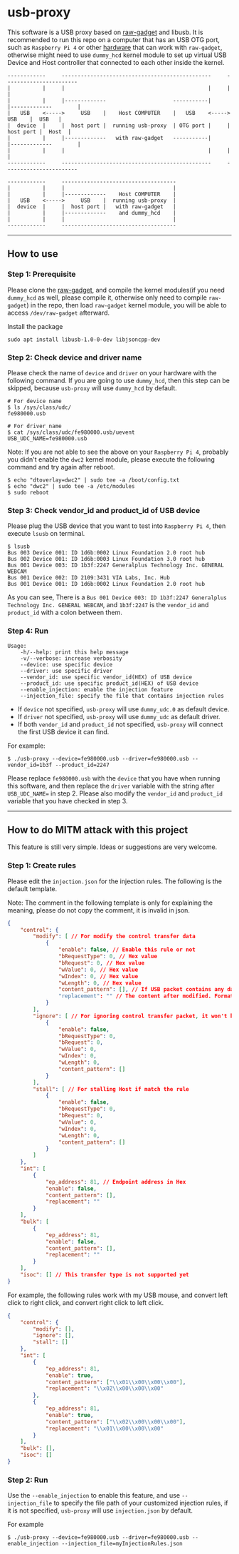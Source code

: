 # usb-proxy

This software is a USB proxy based on [raw-gadget](https://github.com/xairy/raw-gadget) and libusb. It is recommended to run this repo on a computer that has an USB OTG port, such as `Raspberry Pi 4` or other [hardware](https://github.com/xairy/raw-gadget/tree/master/tests#results) that can work with `raw-gadget`, otherwise might need to use `dummy_hcd` kernel module to set up virtual USB Device and Host controller that connected to each other inside the kernel.

```
------------     -----------------------------------------------     -----------------------
|          |     |                                             |     |                     |
|          |     |-------------                     -----------|     |-------------        |
|   USB    <----->     USB    |    Host COMPUTER    |   USB    <----->     USB    |  USB   |
|  device  |     |  host port |  running usb-proxy  | OTG port |     |  host port |  Host  |
|          |     |-------------   with raw-gadget   -----------|     |-------------        |
|          |     |                                             |     |                     |
------------     -----------------------------------------------     -----------------------
```

```
------------     ------------------------------------
|          |     |                                  |
|          |     |-------------    Host COMPUTER    |
|   USB    <----->     USB    |  running usb-proxy  |
|  device  |     |  host port |   with raw-gadget   |
|          |     |-------------    and dummy_hcd    |
|          |     |                                  |
------------     ------------------------------------
```

---

## How to use

### Step 1: Prerequisite

Please clone the [raw-gadget](https://github.com/xairy/raw-gadget), and compile the kernel modules(if you need `dummy_hcd` as well, please compile it, otherwise only need to compile `raw-gadget`) in the repo, then load `raw-gadget` kernel module, you will be able to access `/dev/raw-gadget` afterward.

Install the package
```shell
sudo apt install libusb-1.0-0-dev libjsoncpp-dev
```

### Step 2: Check device and driver name

Please check the name of `device` and `driver` on your hardware with the following command. If you are going to use `dummy_hcd`, then this step can be skipped, because `usb-proxy` will use `dummy_hcd` by default.

```shell
# For device name
$ ls /sys/class/udc/
fe980000.usb
```

```shell
# For driver name
$ cat /sys/class/udc/fe980000.usb/uevent
USB_UDC_NAME=fe980000.usb
```

Note: If you are not able to see the above on your `Raspberry Pi 4`, probably you didn't enable the `dwc2` kernel module, please execute the following command and try again after reboot.

```shell
$ echo "dtoverlay=dwc2" | sudo tee -a /boot/config.txt
$ echo "dwc2" | sudo tee -a /etc/modules
$ sudo reboot
```

### Step 3: Check vendor_id and product_id of USB device

Please plug the USB device that you want to test into `Raspberry Pi 4`, then execute `lsusb` on terminal.

```shell
$ lsusb
Bus 003 Device 001: ID 1d6b:0002 Linux Foundation 2.0 root hub
Bus 002 Device 001: ID 1d6b:0003 Linux Foundation 3.0 root hub
Bus 001 Device 003: ID 1b3f:2247 Generalplus Technology Inc. GENERAL WEBCAM
Bus 001 Device 002: ID 2109:3431 VIA Labs, Inc. Hub
Bus 001 Device 001: ID 1d6b:0002 Linux Foundation 2.0 root hub
```

As you can see, There is a `Bus 001 Device 003: ID 1b3f:2247 Generalplus Technology Inc. GENERAL WEBCAM`, and `1b3f:2247` is the `vendor_id` and `product_id` with a colon between them.

### Step 4: Run

```
Usage:
    -h/--help: print this help message
    -v/--verbose: increase verbosity
    --device: use specific device
    --driver: use specific driver
    --vendor_id: use specific vendor_id(HEX) of USB device
    --product_id: use specific product_id(HEX) of USB device
    --enable_injection: enable the injection feature
    --injection_file: specify the file that contains injection rules
```
- If `device` not specified, `usb-proxy` will use `dummy_udc.0` as default device.
- If `driver` not specified, `usb-proxy` will use `dummy_udc` as default driver.
- If both `vendor_id` and `product_id` not specified, `usb-proxy` will connect the first USB device it can find.

For example:
```shell
$ ./usb-proxy --device=fe980000.usb --driver=fe980000.usb --vendor_id=1b3f --product_id=2247
```

Please replace `fe980000.usb` with the `device` that you have when running this software, and then replace the `driver` variable with the string after `USB_UDC_NAME=` in step 2. Please also modify the `vendor_id` and `product_id` variable that you have checked in step 3.

---

## How to do MITM attack with this project

This feature is still very simple. Ideas or suggestions are very welcome.

### Step 1: Create rules

Please edit the `injection.json` for the injection rules. The following is the default template.

Note: The comment in the following template is only for explaining the meaning, please do not copy the comment, it is invalid in json.

```json
{
	"control": {
        "modify": [ // For modify the control transfer data
            {
                "enable": false, // Enable this rule or not
                "bRequestType": 0, // Hex value
                "bRequest": 0, // Hex value
                "wValue": 0, // Hex value
                "wIndex": 0, // Hex value
                "wLength": 0, // Hex value
                "content_pattern": [], // If USB packet contains any data that match any patterns, the matched data will be replaced with the value in "replacement". Format is Hex string, for example: \\x01\\x00\\x00\\x00
                "replacement": "" // The content after modified. Format is Hex string, for example: \\x02\\x00\\x00\\x00
            }
        ],
        "ignore": [ // For ignoring control transfer packet, it won't be sent to Host/Device if match the rule
            {
                "enable": false,
                "bRequestType": 0,
                "bRequest": 0,
                "wValue": 0,
                "wIndex": 0,
                "wLength": 0,
                "content_pattern": []
            }
        ],
        "stall": [ // For stalling Host if match the rule
            {
                "enable": false,
                "bRequestType": 0,
                "bRequest": 0,
                "wValue": 0,
                "wIndex": 0,
                "wLength": 0,
                "content_pattern": []
            }
        ]
    },
	"int": [
		{
			"ep_address": 81, // Endpoint address in Hex
			"enable": false,
			"content_pattern": [],
			"replacement": ""
		}
	],
	"bulk": [
        {
            "ep_address": 81,
            "enable": false,
            "content_pattern": [],
            "replacement": ""
        }
    ],
	"isoc": [] // This transfer type is not supported yet
}
```

For example, the following rules work with my USB mouse, and convert left click to right click, and convert right click to left click.
```json
{
    "control": {
        "modify": [],
        "ignore": [],
        "stall": []
    },
    "int": [
        {
            "ep_address": 81,
            "enable": true,
            "content_pattern": ["\\x01\\x00\\x00\\x00"],
            "replacement": "\\x02\\x00\\x00\\x00"
        },
        {
            "ep_address": 81,
            "enable": true,
            "content_pattern": ["\\x02\\x00\\x00\\x00"],
            "replacement": "\\x01\\x00\\x00\\x00"
        }
    ],
    "bulk": [],
    "isoc": []
}
```

### Step 2: Run

Use the `--enable_injection` to enable this feature, and use `--injection_file` to specify the file path of your customized injection rules, if it is not specified, `usb-proxy` will use `injection.json` by default.

For example
```
$ ./usb-proxy --device=fe980000.usb --driver=fe980000.usb --enable_injection --injection_file=myInjectionRules.json
```
